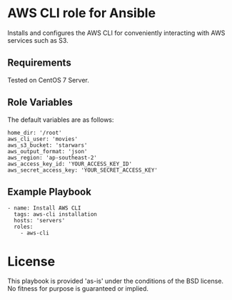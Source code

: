 # AWS CLI role for Ansible

Installs and configures the AWS CLI for conveniently interacting with AWS services such as S3.

## Requirements

Tested on CentOS 7 Server.

## Role Variables

The default variables are as follows:

    home_dir: '/root'
    aws_cli_user: 'movies'
    aws_s3_bucket: 'starwars'
    aws_output_format: 'json'
    aws_region: 'ap-southeast-2'
    aws_access_key_id: 'YOUR_ACCESS_KEY_ID'
    aws_secret_access_key: 'YOUR_SECRET_ACCESS_KEY'


## Example Playbook

    - name: Install AWS CLI
      tags: aws-cli installation
      hosts: 'servers'
      roles:
        - aws-cli

# License

This playbook is provided 'as-is' under the conditions of the BSD license. No fitness for purpose is guaranteed or implied.